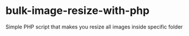 # bulk-image-resize-with-php
Simple PHP script that makes you resize all images inside specific folder
